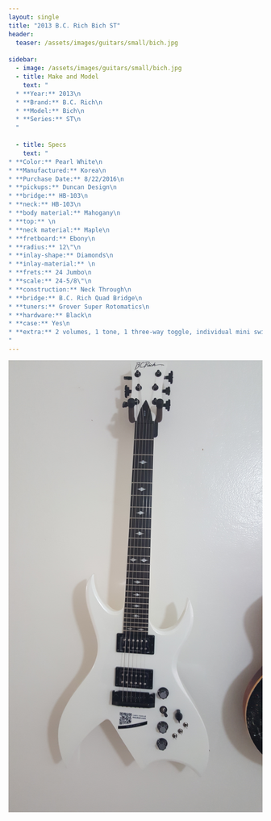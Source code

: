 ```yaml
---
layout: single
title: "2013 B.C. Rich Bich ST"
header:
  teaser: /assets/images/guitars/small/bich.jpg

sidebar:
  - image: /assets/images/guitars/small/bich.jpg
  - title: Make and Model
    text: "
  * **Year:** 2013\n
  * **Brand:** B.C. Rich\n
  * **Model:** Bich\n
  * **Series:** ST\n
  "

  - title: Specs
    text: "
* **Color:** Pearl White\n
* **Manufactured:** Korea\n
* **Purchase Date:** 8/22/2016\n
* **pickups:** Duncan Design\n
* **bridge:** HB-103\n
* **neck:** HB-103\n
* **body material:** Mahogany\n
* **top:** \n
* **neck material:** Maple\n
* **fretboard:** Ebony\n
* **radius:** 12\"\n
* **inlay-shape:** Diamonds\n
* **inlay-material:** \n
* **frets:** 24 Jumbo\n
* **scale:** 24-5/8\"\n
* **construction:** Neck Through\n
* **bridge:** B.C. Rich Quad Bridge\n
* **tuners:** Grover Super Rotomatics\n
* **hardware:** Black\n
* **case:** Yes\n
* **extra:** 2 volumes, 1 tone, 1 three-way toggle, individual mini switches for pickup coil tap and reverse phase, and one 5-position varitone tone filter (All passive)\n
"
---
```



![header](/assets/images/guitars/bich.jpg)
